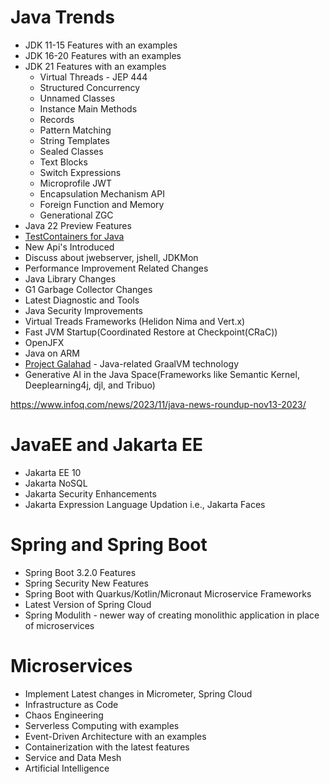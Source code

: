 # Java Trends
- JDK 11-15 Features with an examples
- JDK 16-20 Features with an examples
- JDK 21 Features with an examples
   - Virtual Threads - JEP 444
   - Structured Concurrency
   - Unnamed Classes
   - Instance Main Methods
   - Records
   - Pattern Matching
   - String Templates
   - Sealed Classes
   - Text Blocks
   - Switch Expressions
   - Microprofile JWT
   - Encapsulation Mechanism API
   - Foreign Function and Memory
   - Generational ZGC
- Java 22 Preview Features
- [TestContainers for Java](https://github.com/testcontainers/testcontainers-java/blob/main/README.md)
- New Api's Introduced
- Discuss about jwebserver, jshell, JDKMon
- Performance Improvement Related Changes
- Java Library Changes
- G1 Garbage Collector Changes
- Latest Diagnostic and Tools
- Java Security Improvements
- Virtual Treads Frameworks (Helidon Nima and Vert.x)
- Fast JVM Startup(Coordinated Restore at Checkpoint(CRaC))
- OpenJFX
- Java on ARM
- [Project Galahad](https://openjdk.org/projects/galahad/) - Java-related GraalVM technology
- Generative AI in the Java Space(Frameworks like Semantic Kernel, Deeplearning4j, djl, and Tribuo)

https://www.infoq.com/news/2023/11/java-news-roundup-nov13-2023/

# JavaEE and Jakarta EE
- Jakarta EE 10
- Jakarta NoSQL
- Jakarta Security Enhancements
- Jakarta Expression Language Updation i.e., Jakarta Faces

# Spring and Spring Boot
- Spring Boot 3.2.0 Features
- Spring Security New Features
- Spring Boot with Quarkus/Kotlin/Micronaut Microservice Frameworks
- Latest Version of Spring Cloud
- Spring Modulith - newer way of creating monolithic application in place of microservices

# Microservices
- Implement Latest changes in Micrometer, Spring Cloud
- Infrastructure as Code
- Chaos Engineering
- Serverless Computing with examples
- Event-Driven Architecture with an examples
- Containerization with the latest features
- Service and Data Mesh
- Artificial Intelligence
